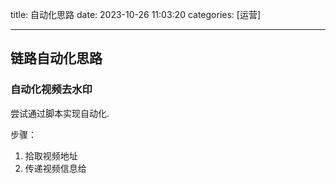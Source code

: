 title: 自动化思路 
date: 2023-10-26 11:03:20 
categories: [运营]

---
 <!--more-->

 ## 链路自动化思路

### 自动化视频去水印

尝试通过脚本实现自动化.

步骤：
1. 拾取视频地址
2. 传递视频信息给
